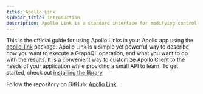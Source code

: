 ```yaml
---
title: Apollo Link
sidebar_title: Introduction
description: Apollo Link is a standard interface for modifying control flow of GraphQL requests and fetching GraphQL results.
---
```


This is the official guide for using Apollo Links in your Apollo app using the [apollo-link](https://github.com/apollographql/apollo-link) package. Apollo Link is a simple yet powerful way to describe how you want to execute a GraphQL operation, and what you want to do with the results. It is a convenient way to customize Apollo Client to the needs of your application while providing a small API to learn. To get started, check out [installing the library](initialization.html)

Follow the repository on GitHub: [Apollo Link](https://github.com/apollographql/apollo-link).
